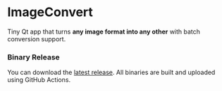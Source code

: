 # ImageConvert
Tiny Qt app that turns **any image format into any other** with batch conversion support.

### Binary Release
You can download the [latest release](https://github.com/selimsandal/imageconvert/releases). All binaries are built and uploaded using GitHub Actions.
